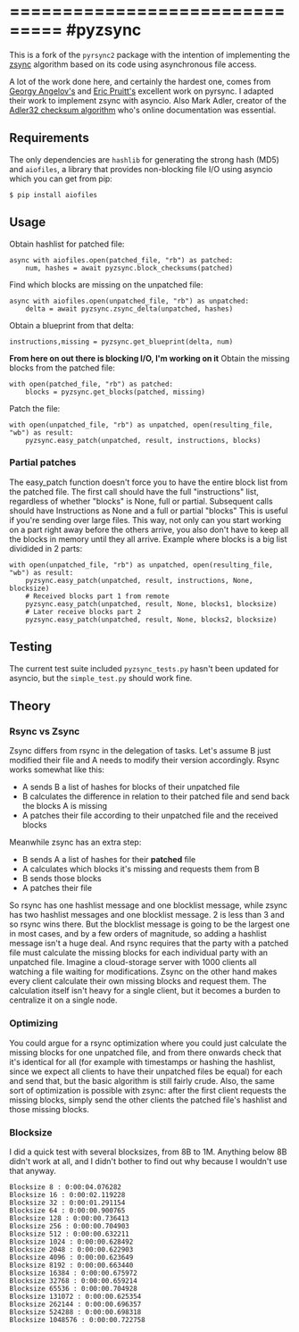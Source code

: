 ===============================
#pyzsync
===============================
This is a fork of the `pyrsync2` package with the intention of implementing the [zsync](http://zsync.moria.org.uk/) algorithm based on its code using asynchronous file access.

A lot of the work done here, and certainly the hardest one, comes from [Georgy Angelov's](https://github.com/georgyangelov/pyrsync) and [Eric Pruitt's](http://code.activestate.com/recipes/577518-rsync-algorithm/) excellent work on pyrsync. I adapted their work to implement zsync with asyncio. Also Mark Adler, creator of the [Adler32 checksum algorithm](https://en.wikipedia.org/wiki/Adler-32) who's online documentation was essential.
## Requirements
The only dependencies are `hashlib` for generating the strong hash (MD5) and `aiofiles`, a library that provides non-blocking file I/O using asyncio which you can get from pip:
```
$ pip install aiofiles
```

## Usage
Obtain hashlist for patched file:
```
async with aiofiles.open(patched_file, "rb") as patched:
	num, hashes = await pyzsync.block_checksums(patched)
```
Find which blocks are missing on the unpatched file:
```
async with aiofiles.open(unpatched_file, "rb") as unpatched:
	delta = await pyzsync.zsync_delta(unpatched, hashes)
```
Obtain a blueprint from that delta:
```
instructions,missing = pyzsync.get_blueprint(delta, num)
```
**From here on out there is blocking I/O, I'm working on it**
Obtain the missing blocks from the patched file:
```
with open(patched_file, "rb") as patched:
	blocks = pyzsync.get_blocks(patched, missing)
```
Patch the file:
```
with open(unpatched_file, "rb") as unpatched, open(resulting_file, "wb") as result:
    pyzsync.easy_patch(unpatched, result, instructions, blocks)
```

### Partial patches
The easy_patch function doesn't force you to have the entire block list from the patched file.
The first call should have the full "instructions" list, regardless of whether "blocks" is None, full or partial.
Subsequent calls should have Instructions as None and a full or partial "blocks"
This is useful if you're sending over large files. This way, not only can you start working on a part right away
before the others arrive, you also don't have to keep all the blocks in memory until they all arrive.
Example where blocks is a big list dividided in 2 parts:
```
with open(unpatched_file, "rb") as unpatched, open(resulting_file, "wb") as result:
    pyzsync.easy_patch(unpatched, result, instructions, None, blocksize)
    # Received blocks part 1 from remote
    pyzsync.easy_patch(unpatched, result, None, blocks1, blocksize)
    # Later receive blocks part 2
    pyzsync.easy_patch(unpatched, result, None, blocks2, blocksize)
```

## Testing
The current test suite included `pyzsync_tests.py` hasn't been updated for asyncio, but the `simple_test.py` should work fine.

## Theory
### Rsync vs Zsync
Zsync differs from rsync in the delegation of tasks. Let's assume B just modified their file and A needs to modify their version accordingly. Rsync works somewhat like this:

* A sends B a list of hashes for blocks of their unpatched file
* B calculates the difference in relation to their patched file and send back the blocks A is missing
* A patches their file according to their unpatched file and the received blocks

Meanwhile zsync has an extra step:

* B sends A a list of hashes for their **patched** file
* A calculates which blocks it's missing and requests them from B
* B sends those blocks
* A patches their file

So rsync has one hashlist message and one blocklist message, while zsync has two hashlist messages and one blocklist message. 2 is less than 3 and so rsync wins there. But the blocklist message is going to be the largest one in most cases, and by a few orders of magnitude, so adding a hashlist message isn't a huge deal. And rsync requires that the party with a patched file must calculate the missing blocks for each individual party with an unpatched file. Imagine a cloud-storage server with 1000 clients all watching a file waiting for modifications. Zsync on the other hand makes every client calculate their own missing blocks and request them. The calculation itself isn't heavy for a single client, but it becomes a burden to centralize it on a single node.

### Optimizing

You could argue for a rsync optimization where you could just calculate the missing blocks for one unpatched file, and from there onwards check that it's identical for all (for example with timestamps or hashing the hashlist, since we expect all clients to have their unpatched files be equal) for each and send that, but the basic algorithm is still fairly crude. Also, the same sort of optimization is possible with zsync: after the first client requests the missing blocks, simply send the other clients the patched file's hashlist and those missing blocks.

### Blocksize

I did a quick test with several blocksizes, from 8B to 1M.
Anything below 8B didn't work at all, and I didn't bother to find out why because I wouldn't use that anyway.
```
Blocksize 8 : 0:00:04.076282
Blocksize 16 : 0:00:02.119228
Blocksize 32 : 0:00:01.291154
Blocksize 64 : 0:00:00.900765
Blocksize 128 : 0:00:00.736413
Blocksize 256 : 0:00:00.704903
Blocksize 512 : 0:00:00.632211
Blocksize 1024 : 0:00:00.628492
Blocksize 2048 : 0:00:00.622903
Blocksize 4096 : 0:00:00.623649
Blocksize 8192 : 0:00:00.663440
Blocksize 16384 : 0:00:00.675972
Blocksize 32768 : 0:00:00.659214
Blocksize 65536 : 0:00:00.704928
Blocksize 131072 : 0:00:00.625354
Blocksize 262144 : 0:00:00.696357
Blocksize 524288 : 0:00:00.698318
Blocksize 1048576 : 0:00:00.722758
```
